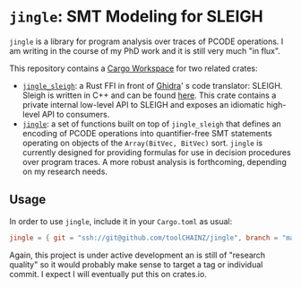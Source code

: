# `jingle`: SMT Modeling for SLEIGH

`jingle` is a library for program analysis over traces of PCODE operations. I
am writing in the course of my PhD work and it is still very much "in flux".

This repository contains a [Cargo Workspace](https://doc.rust-lang.org/book/ch14-03-cargo-workspaces.html) for two
related crates:

* [`jingle_sleigh`](./jingle_sleigh): a Rust FFI in front of [Ghidra](https://github.com/NationalSecurityAgency/ghidra)'
  s
  code translator: SLEIGH. Sleigh is written in C++ and can be
  found [here](https://github.com/NationalSecurityAgency/ghidra/tree/master/Ghidra/Features/Decompiler/src/decompile/cpp).
  This crate contains a private internal low-level API to SLEIGH and exposes an idiomatic high-level API to consumers.
* [`jingle`](./jingle): a set of functions built on top of `jingle_sleigh` that defines an encoding of PCODE operations
  into quantifier-free SMT statements operating on objects of the `Array(BitVec, BitVec)` sort. `jingle` is currently
  designed for providing formulas for use in decision procedures over program traces. A more robust analysis
  is forthcoming, depending on my research needs.

## Usage

In order to use `jingle`, include it in your `Cargo.toml` as usual:

```toml
jingle = { git = "ssh://git@github.com/toolCHAINZ/jingle", branch = "main" }
```

Again, this project is under active development an is still of "research quality" so it would probably make sense to
target
a tag or individual commit. I expect I will eventually put this on crates.io.